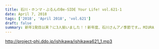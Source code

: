 ```yaml
---
title: 石川・ホンマ・ぶるんのBe-SIDE Your Life! vol.621-1
date: April 7, 2018
tags: ['2018', 'April 2018', 'vol.621']
draft: false
summary: 新年1発目以来？に3人揃いました！！新年度、石川さんアノ季節です。。MIURA
---
```


http://project-phi.ddo.jp/ishikawa/ishikawa621_1.mp3